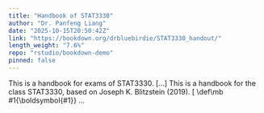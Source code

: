 ```yaml
---
title: "Handbook of STAT3330"
author: "Dr. Panfeng Liang"
date: "2025-10-15T20:50:42Z"
link: "https://bookdown.org/drbluebirdie/STAT3330_handout/"
length_weight: "7.6%"
repo: "rstudio/bookdown-demo"
pinned: false
---
```


This is a handbook for exams of STAT3330. [...] This is a handbook for the class STAT3330, based on Joseph K. Blitzstein (2019). \[ \def\mb #1{\boldsymbol{#1}} ...
